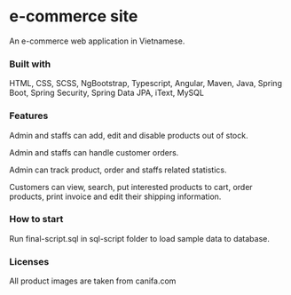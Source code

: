 # e-commerce site

An e-commerce web application in Vietnamese.

### Built with
HTML, CSS, SCSS, NgBootstrap, Typescript, Angular, Maven, Java, Spring Boot, Spring Security, Spring Data JPA, iText, MySQL

### Features

Admin and staffs can add, edit and disable products out of stock.

Admin and staffs can handle customer orders.

Admin can track product, order and staffs related statistics.

Customers can view, search, put interested products to cart, order products, print invoice and edit their shipping information.

### How to start

Run final-script.sql in sql-script folder to load sample data to database.

### Licenses
All product images are taken from canifa.com
